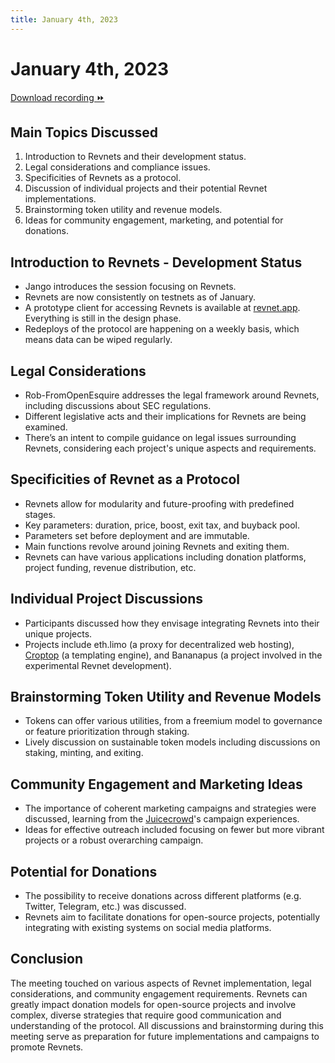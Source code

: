 ```yaml
---
title: January 4th, 2023
---
```


# January 4th, 2023

[Download recording ⏩](https://github.com/rev-net/rev-blog/raw/master/recordings/2024-01-04.mp3?download=)

## Main Topics Discussed

1. Introduction to Revnets and their development status.
2. Legal considerations and compliance issues.
3. Specificities of Revnets as a protocol.
4. Discussion of individual projects and their potential Revnet implementations.
5. Brainstorming token utility and revenue models.
6. Ideas for community engagement, marketing, and potential for donations.

## Introduction to Revnets - Development Status

- Jango introduces the session focusing on Revnets.
- Revnets are now consistently on testnets as of January.
- A prototype client for accessing Revnets is available at
  [revnet.app](https://www.revnet.app). Everything is still in the design phase.
- Redeploys of the protocol are happening on a weekly basis, which means data
  can be wiped regularly.

## Legal Considerations

- Rob-FromOpenEsquire addresses the legal framework around Revnets, including
  discussions about SEC regulations.
- Different legislative acts and their implications for Revnets are being
  examined.
- There’s an intent to compile guidance on legal issues surrounding Revnets,
  considering each project's unique aspects and requirements.

## Specificities of Revnet as a Protocol

- Revnets allow for modularity and future-proofing with predefined stages.
- Key parameters: duration, price, boost, exit tax, and buyback pool.
- Parameters set before deployment and are immutable.
- Main functions revolve around joining Revnets and exiting them.
- Revnets can have various applications including donation platforms, project
  funding, revenue distribution, etc.

## Individual Project Discussions

- Participants discussed how they envisage integrating Revnets into their unique
  projects.
- Projects include eth.limo (a proxy for decentralized web hosting),
  [Croptop](https://croptop.eth.limo/) (a templating engine), and Bananapus (a
  project involved in the experimental Revnet development).

## Brainstorming Token Utility and Revenue Models

- Tokens can offer various utilities, from a freemium model to governance or
  feature prioritization through staking.
- Lively discussion on sustainable token models including discussions on
  staking, minting, and exiting.

## Community Engagement and Marketing Ideas

- The importance of coherent marketing campaigns and strategies were discussed,
  learning from the [Juicecrowd](https://juicecrowd.gg)'s campaign experiences.
- Ideas for effective outreach included focusing on fewer but more vibrant
  projects or a robust overarching campaign.

## Potential for Donations

- The possibility to receive donations across different platforms (e.g. Twitter,
  Telegram, etc.) was discussed.
- Revnets aim to facilitate donations for open-source projects, potentially
  integrating with existing systems on social media platforms.

## Conclusion

The meeting touched on various aspects of Revnet implementation, legal
considerations, and community engagement requirements. Revnets can greatly
impact donation models for open-source projects and involve complex, diverse
strategies that require good communication and understanding of the protocol.
All discussions and brainstorming during this meeting serve as preparation for
future implementations and campaigns to promote Revnets.

